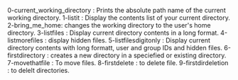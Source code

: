 0-current_working_directory : Prints the absolute path name of the current working directory.
1-listit : Display the contents list of your current directory.
2-bring_me_home: changes the working directory to the user's home directory.
3-listfiles : Display current directory contents in a long format.
4-listmorefiles : display hidden files.
5-listfilesdigitonly : Display current directory contents with long formatt, user and group IDs and hidden files.
6-firstdirectory : creates a new directory in a speciefied or existing directory.
7-movethatfile : To move files.
8-firstdelete : to delete file.
9-firstdirdeletion : to delelt directories.
